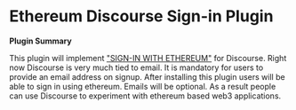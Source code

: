 # **Ethereum Discourse Sign-in** Plugin

**Plugin Summary**

This plugin will implement ["SIGN-IN WITH ETHEREUM"](https://login.xyz/) for Discourse. Right now Discourse is very much tied to email. It is mandatory for users to provide an email address on signup.
After installing this plugin users will be able to sign in using ethereum. Emails will be optional. 
As a result people can use Discourse to experiment with ethereum based web3 applications. 
